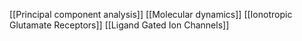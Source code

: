 [[Principal component analysis]]
[[Molecular dynamics]]
[[Ionotropic Glutamate Receptors]]
[[Ligand Gated Ion Channels]]

